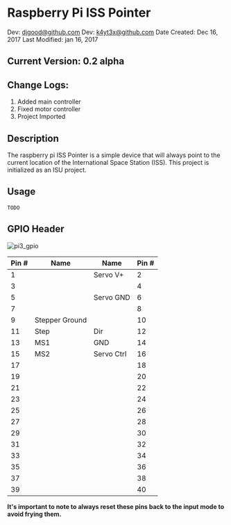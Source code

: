 # Raspberry Pi ISS Pointer

Dev: djgood@github.com
Dev: k4yt3x@github.com
Date Created: Dec 16, 2017
Last Modified: jan 16, 2017

## Current Version: 0.2 alpha

## Change Logs:
1. Added main controller
1. Fixed motor controller
1. Project Imported

## Description
The raspberry pi ISS Pointer is a simple device that will always point to the current location of the International Space Station (ISS).
This project is initialized as an ISU project.

## Usage
~~~~
TODO
~~~~

## GPIO Header
![pi3_gpio](https://user-images.githubusercontent.com/21986859/34141154-78ec6628-e44d-11e7-8ef6-7ffcb87f79a1.png)

Pin # | Name | Name 	   | Pin #
------|------|-------------|------
 1    |      | Servo V+    | 2
 3    |      |      	   | 4
 5    |      | Servo GND  | 6
 7    |      |       	   | 8
 9    | Stepper Ground  |             | 10
 11   | Step  | Dir  | 12
 13   | MS1  | GND  	   | 14
 15   | MS2  | Servo Ctrl | 16
 17   |      |             | 18
 19   |      | 		   | 20
 21   |      |             | 22
 23   |      |             | 24
 25   |      |             | 26
 27   |      |             | 28
 29   |      |             | 30
 31   |      |             | 32
 33   |      |             | 34
 35   |      |             | 36
 37   |      |             | 38
 39   |      |             | 40

**It's important to note to always reset these pins back to the input mode to avoid
frying them.**